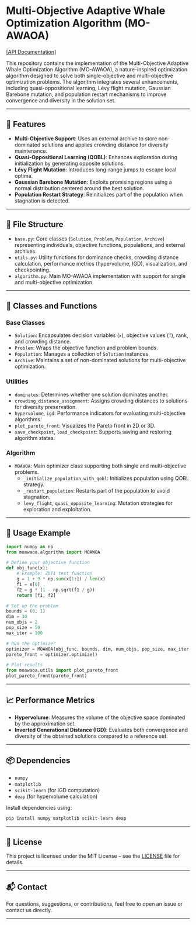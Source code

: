 # Multi-Objective Adaptive Whale Optimization Algorithm (MO-AWAOA)

[[API Documentation]](API.md)

This repository contains the implementation of the Multi-Objective Adaptive Whale Optimization Algorithm (MO-AWAOA), a nature-inspired optimization algorithm designed to solve both single-objective and multi-objective optimization problems. The algorithm integrates several enhancements, including quasi-oppositional learning, Lévy flight mutation, Gaussian Barebone mutation, and population restart mechanisms to improve convergence and diversity in the solution set.

---

## 🔧 Features

- **Multi-Objective Support**: Uses an external archive to store non-dominated solutions and applies crowding distance for diversity maintenance.
- **Quasi-Oppositional Learning (QOBL)**: Enhances exploration during initialization by generating opposite solutions.
- **Lévy Flight Mutation**: Introduces long-range jumps to escape local optima.
- **Gaussian Barebone Mutation**: Exploits promising regions using a normal distribution centered around the best solution.
- **Population Restart Strategy**: Reinitializes part of the population when stagnation is detected.

---

## 📁 File Structure

- `base.py`: Core classes (`Solution`, `Problem`, `Population`, `Archive`) representing individuals, objective functions, populations, and external archives.
- `utils.py`: Utility functions for dominance checks, crowding distance calculation, performance metrics (hypervolume, IGD), visualization, and checkpointing.
- `algorithm.py`: Main MO-AWAOA implementation with support for single and multi-objective optimization.

---

## 🧠 Classes and Functions

### Base Classes
- `Solution`: Encapsulates decision variables (`x`), objective values (`f`), rank, and crowding distance.
- `Problem`: Wraps the objective function and problem bounds.
- `Population`: Manages a collection of `Solution` instances.
- `Archive`: Maintains a set of non-dominated solutions for multi-objective optimization.

### Utilities
- `dominates`: Determines whether one solution dominates another.
- `crowding_distance_assignment`: Assigns crowding distances to solutions for diversity preservation.
- `hypervolume`, `igd`: Performance indicators for evaluating multi-objective algorithms.
- `plot_pareto_front`: Visualizes the Pareto front in 2D or 3D.
- `save_checkpoint`, `load_checkpoint`: Supports saving and restoring algorithm states.

### Algorithm
- `MOAWOA`: Main optimizer class supporting both single and multi-objective problems.
  - `_initialize_population_with_qobl`: Initializes population using QOBL strategy.
  - `_restart_population`: Restarts part of the population to avoid stagnation.
  - `levy_flight`, `quasi_opposite_learning`: Mutation strategies for exploration and exploitation.

---

## 🚀 Usage Example

```python
import numpy as np
from moawaoa.algorithm import MOAWOA

# Define your objective function
def obj_func(x):
    # Example: ZDT1 test function
    g = 1 + 9 * np.sum(x[1:]) / len(x)
    f1 = x[0]
    f2 = g * (1 - np.sqrt(f1 / g))
    return [f1, f2]

# Set up the problem
bounds = (0, 1)
dim = 30
num_objs = 2
pop_size = 50
max_iter = 100

# Run the optimizer
optimizer = MOAWOA(obj_func, bounds, dim, num_objs, pop_size, max_iter, verbose=True)
pareto_front = optimizer.optimize()

# Plot results
from moawaoa.utils import plot_pareto_front
plot_pareto_front(pareto_front)
```

---

## 📈 Performance Metrics

- **Hypervolume**: Measures the volume of the objective space dominated by the approximation set.
- **Inverted Generational Distance (IGD)**: Evaluates both convergence and diversity of the obtained solutions compared to a reference set.

---

## 📦 Dependencies

- `numpy`
- `matplotlib`
- `scikit-learn` (for IGD computation)
- `deap` (for hypervolume calculation)

Install dependencies using:

```bash
pip install numpy matplotlib scikit-learn deap
```

---

## 📝 License

This project is licensed under the MIT License – see the [LICENSE](LICENSE) file for details.

---

## 📬 Contact

For questions, suggestions, or contributions, feel free to open an issue or contact us directly.

--- 

